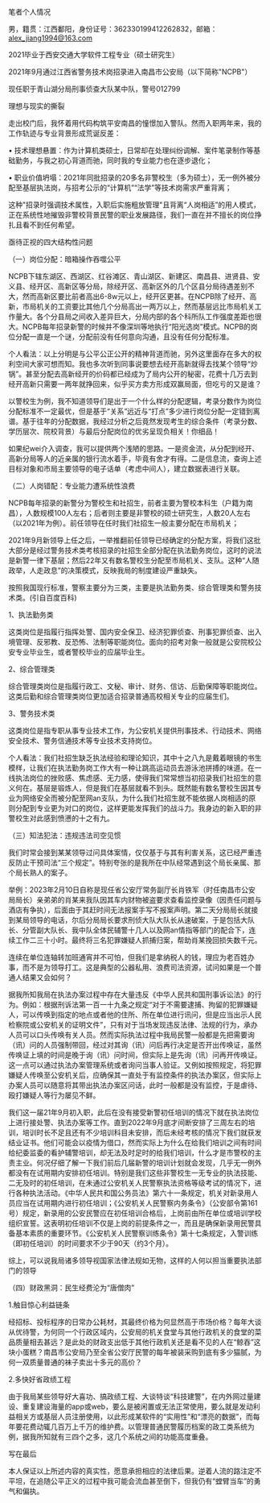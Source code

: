 笔者个人情况

男，籍贯：江西鄱阳，身份证号：362330199412262832，邮箱：alex_jiang1994@163.com

2021毕业于西安交通大学软件工程专业（硕士研究生）

2021年9月通过江西省警务技术岗招录进入南昌市公安局（以下简称"NCPB"）

现任职于青山湖分局刑事侦查大队某中队，警号012799

理想与现实的撕裂

走出校门后，我怀着用代码构筑平安南昌的憧憬加入警队。然而入职两年来，我的工作轨迹与专业背景形成荒诞反差：

•    技术理想悬置：作为计算机类硕士，日常却在处理纠纷调解、案件笔录制作等基础勤务，与我之初心背道而驰，同时我的专业能力也在逐步退化；

•    职业价值坍塌：2021年同批招录的20多名非警校生（多为硕士），无一例外被分配至基层执法岗，与招考公示的“计算机”“法学”等技术岗需求严重背离；

这种"招录时强调技术属性，入职后实施粗放管理"且背离“人岗相适”的用人模式，正在系统性地摧毁非警校背景民警的职业发展路径，我们一直在并不擅长的岗位挣扎且看不到任何希望。

亟待正视的四大结构性问题

（一）岗位分配：暗箱操作吞噬公平

NCPB下辖东湖区、西湖区、红谷滩区、青山湖区、新建区、南昌县、进贤县、安义县、经开区、高新区等分局，除经开区、高新区外的几个区县分局待遇差别不大，然而高新区要比前者高出6-8w元以上，经开区更甚。在NCPB除了经开、高新，市局机关的工资要比其他几个分局高出一两万以上，然而基层远比市局机关工作量大。各个分县局之间收入差异巨大，分局内部的各个科所队工作强度差距也很大。NCPB每年招录新警的时候并不像深圳等地执行“阳光选岗”模式。NCPB的岗位分配一直是一个谜，分配前没有任何意向沟通，且没有任何分配标准。

个人看法：以上分明是与公平公正公开的精神背道而驰，另外这里面存在多大的权利空间大家可想而知。我也多次听到同事说要想去经开高新就得去找某个领导“炒锅”。甚至分配去高新经开的价码都已经成为了局内公开的秘密，花费十几万去到经开高新只需要一两年就挣回来，似乎买方卖方形成双赢局面，但吃亏的又是谁？

以警校生为例，我不知道领导们是出于一个什么样的分配逻辑，考录分数作为岗位分配标准不一定最优，但是基于“关系”远近与“打点”多少进行岗位分配一定错到离谱。基于往年的分配数据，我经过分析之后竟然发现考生的综合条件（考录分数、学历层次、院校背景）与最后分配岗位的优劣呈现负相关！你细品！

如果纪wei介入调查，我可以提供两个浅陋的思路。一是资金流，从分配到经开、高新分局等人的近亲属的银行流水着手，毕竟有舍才有得。二是信息流，查询上述目标对象和市局主要领导的电子话单（考虑中间人），建立数据表进行关联。

（二）人岗错配：专业能力遭系统性浪费

NCPB每年招录的新警分为警校生和社招生，前者主要为警校本科生（户籍为南昌），人数规模100人左右；后者则主要是非警校的硕士研究生，人数20人左右（以2021年为例）。前任领导在任时我们社招生一般主要分配在市局机关；

2021年9月新领导上任之后，一举推翻前任领导已经确定的分配方案，将我们这批大部分是经过警务技术类考核招录的社招生全部分配在执法勤务岗位，这时的说法是新警一律下基层；然后22年又有数名警校生分配至市局机关、支队。这种“人随政举，人走政息”的决策模式，反映我局的制度建设严重缺失。

按照我国现行标准，警察主要分为三类，主要是执法勤务类、综合管理类和警务技术类。(引自百度百科)

1、执法勤务类

这类岗位是指履行指挥处警、国内安全保卫、经济犯罪侦查、刑事犯罪侦查、出入境管理、反邪教、反恐怖、法制等职能岗位。面向的招考对象一般就是公安院校公安专业毕业生，或者警校毕业的应届毕业生。

2、综合管理类

综合管理类岗位是指履行政工、文秘、审计、财务、信访、后勤保障等职能岗位。这类后勤和综合管理类岗位更加适合招录普通高校相关专业的应届生们。

3、警务技术类

这类岗位是指专职从事专业技术工作，为公安机关提供刑事技术、行动技术、网络安全技术、警务信通技术等专业技术支持岗位。

个人看法：我们社招生缺乏执法经验和理论知识，其中十之八九是戴着眼镜的书生模样，让我们在执法勤务岗工作大有一种让跳高运动员去游泳池拼搏的味道。在一线执法岗位的挫败感、焦虑感、无力感，使得我们常常想当初招录我们社招生的意义何在。基层是锻炼人，但是我们在基层就看不到头。既然能有数名警校生因其专业为网络安全而被分配至网an支队，为什么我们社招生就不能依据人岗相适的原则分配到专业更为对口的岗位，这样更能发挥我们的战斗力。我身边的新入职的非警校生对此感到愤懑的十之有九。

（三）知法犯法：违规违法司空见惯

我们时常会接到某某领导过问具体案情，仅仅基于与其有利害关系，这已经严重违反防止干预司法“三个规定”。特别夸张的是我所在中队经常遇到这个局长亲属、那个局长熟人的案子。

举例：2023年2月10日自称是现任省公安厅常务副厅长肖铁军（时任南昌市公安局局长）亲弟弟的肖某来我队因其车内财物被盗要求查看监控录像（因责任问题与酒店有争执），后面由于其赶时间无法报案手写不报案声明。第二天分局局长就接到某局领导的电话，尔后分局局长要求刑侦大队大队长从速破案，于是包括大队长、分管副大队长、我中队全体民辅警十几人以及网an情指等部门的配合下，连续工作二三十小时。最终将三名犯罪嫌疑人抓捕归案，帮助肖某挽回损失数千元。

连续在单位连轴转加班通宵并不可怕，但我们是拿纳税人的钱，理应为老百姓办事，而不是为领导打工。这是典型的公器私用、浪费司法资源，试问如果是一个普通人结果又会如何？ 

据我所知我局在执法办案过程中存在大量违反《中华人民共和国刑事诉讼法》的行为。例如：根据刑诉法第一百一十九条之规定“对于不需要逮捕、拘留的犯罪嫌疑人，可以传唤到指定的地点或者他的住所、所在单位进行讯问，但是应当出示人民检察院或公安机关的证明文件”，只有对于当场发现违反法律、法规的行为，承办人员可以口头传唤有关人员。然而实际执法过程中我局民警一般都是先把需要询（讯）问的人员强制带回，经过对其询（讯）问后再行决定是否开出传唤证，虽然传唤证上填的时间是晚于询（讯）问时间，但实际上是先询（讯）问再开传唤证。这一点可以通过执法办案管理系统或者询问当事人验证。又例如按照规定，将犯罪嫌疑人传唤至公安机关后，应确保其一直处于有监控条件的执法办案区，但实际上办案人员可以随意将其带出执法办案区问话，此时一般都是没有监控，于是虐待、殴打嫌疑人等行为屡见不鲜。

我们这一届21年9月初入职，此后在没有接受新警初任培训的情况下就在执法岗位上进行接处警、执法办案等工作。直到2022年9月底才间断安排了三周左右的培训，培训时长不足且还有不少培训科目未安排，而后未经考核的情况下我们就获发结业证书。他们可能会以疫情为借口，然而实际上为什么在给我们培训之间有时间给纪委监委的看护辅警培训，却无法及时足时的给我们培训，什么才是市警校的主责主业。何况仔细了解一下我们前后几届新警的培训计划就会发现，几乎无一例外都没有在试用期内安排初任培训。特别是我们这些非警校生一无专业的执法技能、二无及时的初任培训，在未通过公安机关人民警察执法资格等级考试的情况下，进行各种执法活动。《中华人民共和国公务员法》第六十一条规定，机关对新录用人员应当在试用期内进行初任培训；《公安机关人民警察内务条令》（公安部令第161号）规定，新录用的公安民警应在初任培训合格后，上岗前由所在单位或培训学校组织宣誓。这表明初任培训不仅是上岗的前提条件之一，而且是确保新录用民警具备基本素质的重要环节。《公安机关人民警察训练条令》第十七条规定，入警训练（即初任培训）的时间要求不少于90天（约3个月）。

综上，可以说我局诸多领导视国家法律法规如无物，这样的人何以担当重要执法部门的领导

（四）财政黑洞：民生经费沦为“唐僧肉”

1.触目惊心利益链条

经招标、投标程序的日常办公耗材，其最终价格为何显然高于市场价格？每年大谈从优待警，为何同一个行政区域内，公安局的机关食堂与其他行政机关的食堂的菜品质量相去甚远？是此处的财政支出低于其他行政机关还是看不见的人在“鲸吞”这块小蛋糕？南昌市公安局乃至全省公安厅民警的每年被装采购到底有多少猫腻，为何一双质量普通的袜子卖出十多元的高价？

2.多快好省政绩工程

由于我局某些领导好大喜功、搞政绩工程、大谈特谈“科技建警”，在内外网过量建设、重复建设海量的app或web，要么是被闲置或无法正常使用，要么就是发动利益相关方或基层人员注册使用，以此形成某软件的“实用性”和“漂亮的数据”，而每年要花费动辄几百万上千万的维护费。以管理普通民警履历档案的政工类系统为例，据我所知就有三四个之多，这几个系统之间的功能高度重叠。

写在最后

本人保证以上所述内容的真实性，愿意承担相应的法律后果。逆着人流的路注定不平坦，在追随公平正义的过程中我可能会流血甚至倒下，但我仍有“螳臂当车”的勇气和偏执。

 
